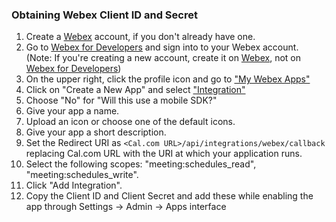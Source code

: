 ### Obtaining Webex Client ID and Secret

1. Create a [Webex](https://www.webex.com/) account, if you don't already have one.
2. Go to [Webex for Developers](https://developer.webex.com/) and sign into to your Webex account. (Note: If you're creating a new account, create it on [Webex](https://www.webex.com/), not on [Webex for Developers](https://developer.webex.com/))
3. On the upper right, click the profile icon and go to ["My Webex Apps"](https://developer.webex.com/my-apps)
4. Click on "Create a New App" and select ["Integration"](https://developer.webex.com/my-apps/new/integration)
5. Choose "No" for "Will this use a mobile SDK?"
6. Give your app a name.
7. Upload an icon or choose one of the default icons.
8. Give your app a short description.
9. Set the Redirect URI as `<Cal.com URL>/api/integrations/webex/callback` replacing Cal.com URL with the URI at which your application runs.
10. Select the following scopes: "meeting:schedules_read", "meeting:schedules_write".
11. Click "Add Integration".
12. Copy the Client ID and Client Secret and add these while enabling the app through Settings -> Admin -> Apps interface
